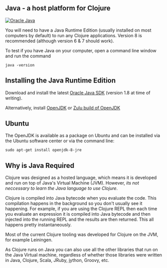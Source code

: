 ## Java - a host platform for Clojure

[![Oracle Java](/images/java-banner.png)](https://www.java.com)

  You will need to have a Java Runtime Edition (usually installed on most computers by default) to run any Clojure applications.  Version 8 is recommended (although version 6 & 7 should work).

To test if you have Java on your computer, open a command line window and run the command

    java -version


## Installing the Java Runtime Edition

  Download and install the latest [Oracle Java SDK](https://www.java.com) (version 1.8 at time of writing).

  Alternatively, install [OpenJDK](http://openjdk.java.net/install/index.html) or [Zulu build of OpenJDK](http://zulu.org/)

## Ubuntu

The OpenJDK is available as a package on Ubuntu and can be installed via the Ubuntu software center or via the command line:

    sudo apt-get install openjdk-8-jre


## Why is Java Required

Clojure was designed as a hosted language, which means it is developed and run on top of Java's Virtual Machine (JVM).  However, _its not neccessary to learn the Java language to use Clojure_.

Clojure is compiled into Java bytecode when you evaluate the code.  This compilation happens in the background so you don't usually see it happening.  For example, if you are using the Clojure REPL then each time you evaluate an expression it is compiled into Java bytecode and then injected into the running REPL and the results are then returned.  This all happens pretty instantaneously.

Most of the current Clojure tooling was developed for Clojure on the JVM, for example Leiningen.

As Clojure runs on Java you can also use all the other libraries that run on the Java Virtual machine, regardless of whether those libraries were written in Java, Clojure, Scala, JRuby, jython, Groovy, etc.
